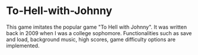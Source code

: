 # To-Hell-with-Johnny
This game imitates the popular game "To Hell with Johnny". It was written back in 2009 when I was a college sophomore. Functionalities such as save and load, background music, high scores, game difficulty options are implemented.
